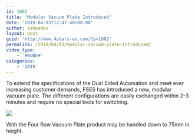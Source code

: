 ```yaml
---
id: 1002
title: 'Modular Vacuum Plate Introduced'
date: '2019-04-03T12:47:48+00:00'
author: ssheades
layout: post
guid: 'http://www.4stars-es.com/?p=1002'
permalink: /2019/04/03/modular-vacuum-plate-introduced/
video_type:
    - '#NONE#'
categories:
    - '2019'
---
```


To extend the specifications of the Dual Sided Automation and meet ever increasing customer demands, FSES has introduced a new, modular vacuum plate. The different configurations are easily exchanged within 2-3 minutes and require no special tools for switching.

[![](http://www.4stars-es.com/wp-content/uploads/2019/08/20190823_143106-300x146.jpg)](http://www.4stars-es.com/wp-content/uploads/2019/08/20190823_143106.jpg)

With the Four Row Vacuum Plate product may be handled down to 75mm in height.